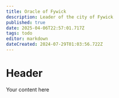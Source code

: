 ```yaml
---
title: Oracle of Fywick
description: Leader of the city of Fywick
published: true
date: 2025-04-06T22:57:01.717Z
tags: todo
editor: markdown
dateCreated: 2024-07-29T01:03:56.722Z
---
```


# Header
Your content here